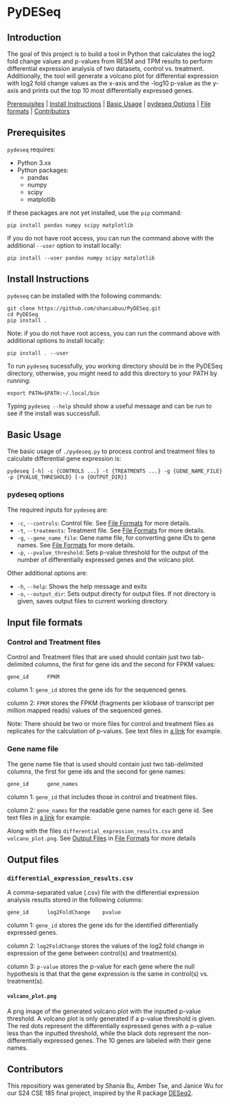 # PyDESeq

## Introduction
The goal of this project is to build a tool in Python that calculates the log2 fold change values and p-values from RESM and TPM results to perform differential expression analysis of two datasets, control vs. treatment. Additionally, the tool will generate a volcano plot for differential expression with log2 fold change values as the x-axis and the -log10 p-value as the y-axis and prints out the top 10 most differentially expressed genes. 

[Prerequisites](#prerequisites) | [Install Instructions](#install) | [Basic Usage](#usage) | [pydeseq Options](#options) | [File formats](#format) | [Contributors](#credit)
<a name="prerequisites"></a>
## Prerequisites
`pydeseq` requires:
- Python 3.xx
- Python packages:
  - pandas
  - numpy
  - scipy
  - matplotlib

If these packages are not yet installed, use the `pip` command:
```
pip install pandas numpy scipy matplotlib
```
If you do not have root access, you can run the command above with the additional `--user` option to install locally:  
```
pip install --user pandas numpy scipy matplotlib
```

<a name="install"></a>
## Install Instructions

`pydeseq` can be installed with the following commands:
```
git clone https://github.com/shaniabuu/PyDESeq.git
cd PyDESeq
pip install .
```
Note: if you do not have root access, you can run the command above with additional options to install locally:
```
pip install . --user
```
To run `pydeseq` sucessfully, you working directory should be in the PyDESeq directory, otherwise, you might need to add this directory to your PATH by running:
```
export PATH=$PATH:~/.local/bin
```
Typing `pydeseq --help` should show a useful message and can be run to see if the install was successfull. 

<a name="usage"></a>
## Basic Usage
The basic usage of `./pydeseq.py` to process control and treatment files to calculate differential gene expression is:
```
pydeseq [-h] -c {CONTROLS ...} -t {TREATMENTS ...} -g {GENE_NAME_FILE} -p {PVALUE_THRESHOLD} [-o {OUTPUT_DIR}]
```
### pydeseq options
The required inputs for `pydeseq` are:
- `-c`, `--controls`: Control file. See [File Formats](#file-formats) for more details.
- `-t`, `--treatments`: Treatment file. See [File Formats](#file-formats) for more details.
- `-g`, `--gene_name_file`: Gene name file, for converting gene IDs to gene names. See [File Formats](#file-formats) for more details.
- `-p`, `--pvalue_threshold`: Sets p-value threshold for the output of the number of differentially expressed genes and the volcano plot.

Other additional options are:
- `-h`, `--help`: Shows the help message and exits
- `-o`, `--output_dir`: Sets output directy for output files. If not directory is given, saves output files to current working directory. 

<a name="format"></a>
## Input file formats

### Control and Treatment files
Control and Treatment files that are used should contain just two tab-delimited columns, the first for gene ids and the second for FPKM values:
```
gene_id      FPKM
```
column 1: `gene_id` stores the gene ids for the sequenced genes.

column 2: `FPKM` stores the FPKM (fragments per kilobase of transcript per million mapped reads) values of the sequenced genes.

Note: There should be two or more files for control and treatment files as replicates for the calculation of p-values.
See text files in [a link](https://github.com/shaniabuu/PyDESeq/tree/main/data/lab_data) for example.

### Gene name file
The gene name file that is used should contain just two tab-delimited columns, the first for gene ids and the second for gene names:
```
gene_id      gene_names
```
column 1: `gene_id` that includes those in control and treatment files.

column 2: `gene_names` for the readable gene names for each gene id.
See text files in [a link](https://github.com/shaniabuu/PyDESeq/tree/main/data/lab_data) for example.


Along with the files `differential_expression_results.csv` and `volcano_plot.png`. See [Output Files](#output-files) in [File Formats](#file-formats) for more details

<a name="output"></a>
## Output files
### `differential_expression_results.csv`
A comma-separated value (.csv) file with the differential expression analysis results stored in the following columns:
```
gene_id      log2FoldChange    pvalue
```
column 1: `gene_id` stores the gene ids for the identified differentially expressed genes.

column 2: `log2FoldChange` stores the values of the log2 fold change in expression of the gene between control(s) and treatment(s).

column 3: `p-value` stores the p-value for each gene where the null hypothesis is that that the gene expression is the same in control(s) vs. treatment(s). 

#### `volcano_plot.png`
A png image of the generated volcano plot with the inputted p-value threshold. A volcano plot is only generated if a p-value threshold is given. The red dots represent the differentially expressed genes with a p-value less than the inputted threshold, while the black dots represent the non-differentially expressed genes. The 10 genes are labeled with their gene names. 


<a name="credit"></a>
## Contributors
This repositiory was generated by Shania Bu, Amber Tse, and Janice Wu for our S24 CSE 185 final project, inspired by the R package [DESeq2](https://bioconductor.org/packages/release/bioc/html/DESeq2.html). 
